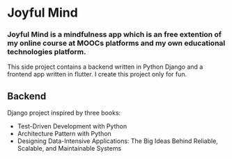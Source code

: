 # Joyful Mind

### Joyful Mind is a mindfulness app which is an free extention of my online course at MOOCs platforms and my own educational technologies platform.


This side project contains a backend written in Python Django and a frontend app written in flutter. I create this project only for fun. 

## Backend

Django project inspired by three books:

* Test-Driven Development with Python
* Architecture Pattern with Python
* Designing Data-Intensive Applications: The Big Ideas Behind Reliable, Scalable, and Maintainable Systems 


